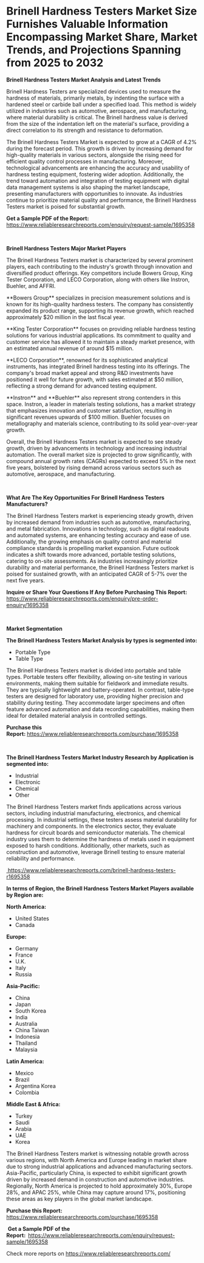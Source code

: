 <p><h1>Brinell Hardness Testers Market Size Furnishes Valuable Information Encompassing Market Share, Market Trends, and Projections Spanning from 2025 to 2032</h1></p><p><strong>Brinell Hardness Testers Market Analysis and Latest Trends</strong></p>
<p><p>Brinell Hardness Testers are specialized devices used to measure the hardness of materials, primarily metals, by indenting the surface with a hardened steel or carbide ball under a specified load. This method is widely utilized in industries such as automotive, aerospace, and manufacturing, where material durability is critical. The Brinell hardness value is derived from the size of the indentation left on the material's surface, providing a direct correlation to its strength and resistance to deformation.</p><p>The Brinell Hardness Testers Market is expected to grow at a CAGR of 4.2% during the forecast period. This growth is driven by increasing demand for high-quality materials in various sectors, alongside the rising need for efficient quality control processes in manufacturing. Moreover, technological advancements are enhancing the accuracy and usability of hardness testing equipment, fostering wider adoption. Additionally, the trend toward automation and integration of testing equipment with digital data management systems is also shaping the market landscape, presenting manufacturers with opportunities to innovate. As industries continue to prioritize material quality and performance, the Brinell Hardness Testers market is poised for substantial growth.</p></p>
<p><strong>Get a Sample PDF of the Report:&nbsp;</strong> <a href="https://www.reliableresearchreports.com/enquiry/request-sample/1695358?utm_campaign=2380&utm_medium=2&utm_source=Github&utm_content=ia&utm_term=16022025&utm_id=brinell-hardness-testers">https://www.reliableresearchreports.com/enquiry/request-sample/1695358</a></p>
<p>&nbsp;</p>
<p><strong>Brinell Hardness Testers Major Market Players</strong></p>
<p><p>The Brinell Hardness Testers market is characterized by several prominent players, each contributing to the industry's growth through innovation and diversified product offerings. Key competitors include Bowers Group, King Tester Corporation, and LECO Corporation, along with others like Instron, Buehler, and AFFRI.</p><p>**Bowers Group** specializes in precision measurement solutions and is known for its high-quality hardness testers. The company has consistently expanded its product range, supporting its revenue growth, which reached approximately $20 million in the last fiscal year.</p><p>**King Tester Corporation** focuses on providing reliable hardness testing solutions for various industrial applications. Its commitment to quality and customer service has allowed it to maintain a steady market presence, with an estimated annual revenue of around $15 million.</p><p>**LECO Corporation**, renowned for its sophisticated analytical instruments, has integrated Brinell hardness testing into its offerings. The company's broad market appeal and strong R&D investments have positioned it well for future growth, with sales estimated at $50 million, reflecting a strong demand for advanced testing equipment.</p><p>**Instron** and **Buehler** also represent strong contenders in this space. Instron, a leader in materials testing solutions, has a market strategy that emphasizes innovation and customer satisfaction, resulting in significant revenues upwards of $100 million. Buehler focuses on metallography and materials science, contributing to its solid year-over-year growth.</p><p>Overall, the Brinell Hardness Testers market is expected to see steady growth, driven by advancements in technology and increasing industrial automation. The overall market size is projected to grow significantly, with compound annual growth rates (CAGRs) expected to exceed 5% in the next five years, bolstered by rising demand across various sectors such as automotive, aerospace, and manufacturing.</p></p>
<p>&nbsp;</p>
<p><strong>What Are The Key Opportunities For Brinell Hardness Testers Manufacturers?</strong></p>
<p><p>The Brinell Hardness Testers market is experiencing steady growth, driven by increased demand from industries such as automotive, manufacturing, and metal fabrication. Innovations in technology, such as digital readouts and automated systems, are enhancing testing accuracy and ease of use. Additionally, the growing emphasis on quality control and material compliance standards is propelling market expansion. Future outlook indicates a shift towards more advanced, portable testing solutions, catering to on-site assessments. As industries increasingly prioritize durability and material performance, the Brinell Hardness Testers market is poised for sustained growth, with an anticipated CAGR of 5-7% over the next five years.</p></p>
<p><strong>Inquire or Share Your Questions If Any Before Purchasing This Report:</strong> <a href="https://www.reliableresearchreports.com/enquiry/pre-order-enquiry/1695358?utm_campaign=2380&utm_medium=2&utm_source=Github&utm_content=ia&utm_term=16022025&utm_id=brinell-hardness-testers">https://www.reliableresearchreports.com/enquiry/pre-order-enquiry/1695358</a></p>
<p>&nbsp;</p>
<p><strong>Market Segmentation</strong></p>
<p><strong>The Brinell Hardness Testers Market Analysis by types is segmented into:</strong></p>
<p><ul><li>Portable Type</li><li>Table Type</li></ul></p>
<p><p>The Brinell Hardness Testers market is divided into portable and table types. Portable testers offer flexibility, allowing on-site testing in various environments, making them suitable for fieldwork and immediate results. They are typically lightweight and battery-operated. In contrast, table-type testers are designed for laboratory use, providing higher precision and stability during testing. They accommodate larger specimens and often feature advanced automation and data recording capabilities, making them ideal for detailed material analysis in controlled settings.</p></p>
<p><strong>Purchase this Report:&nbsp;</strong><a href="https://www.reliableresearchreports.com/purchase/1695358?utm_campaign=2380&utm_medium=2&utm_source=Github&utm_content=ia&utm_term=16022025&utm_id=brinell-hardness-testers">https://www.reliableresearchreports.com/purchase/1695358</a></p>
<p>&nbsp;</p>
<p><strong>The Brinell Hardness Testers Market Industry Research by Application is segmented into:</strong></p>
<p><ul><li>Industrial</li><li>Electronic</li><li>Chemical</li><li>Other</li></ul></p>
<p><p>The Brinell Hardness Testers market finds applications across various sectors, including industrial manufacturing, electronics, and chemical processing. In industrial settings, these testers assess material durability for machinery and components. In the electronics sector, they evaluate hardness for circuit boards and semiconductor materials. The chemical industry uses them to determine the hardness of metals used in equipment exposed to harsh conditions. Additionally, other markets, such as construction and automotive, leverage Brinell testing to ensure material reliability and performance.</p></p>
<p><a href="https://www.reliableresearchreports.com/brinell-hardness-testers-r1695358?utm_campaign=2380&utm_medium=2&utm_source=Github&utm_content=ia&utm_term=16022025&utm_id=brinell-hardness-testers">&nbsp;https://www.reliableresearchreports.com/brinell-hardness-testers-r1695358</a></p>
<p><strong>In terms of Region, the Brinell Hardness Testers Market Players available by Region are:</strong></p>
<p>
    <p> <strong> North America: </strong>
        <ul>
            <li>United States</li>
            <li>Canada</li>
        </ul>
        </p> 
    <p> <strong> Europe: </strong>
        <ul>
            <li>Germany</li>
            <li>France</li>
            <li>U.K.</li>
            <li>Italy</li>
            <li>Russia</li>
        </ul>
        </p> 
    <p> <strong> Asia-Pacific: </strong>
        <ul>
            <li>China</li>
            <li>Japan</li>
            <li>South Korea</li>
            <li>India</li>
            <li>Australia</li>
            <li>China Taiwan</li>
            <li>Indonesia</li>
            <li>Thailand</li>
            <li>Malaysia</li>
        </ul>
        </p> 
    <p> <strong> Latin America: </strong>
        <ul>
            <li>Mexico</li>
            <li>Brazil</li>
            <li>Argentina Korea</li>
            <li>Colombia</li>
        </ul>
        </p> 
    <p> <strong> Middle East & Africa: </strong>
        <ul>
            <li>Turkey</li>
            <li>Saudi</li>
            <li>Arabia</li>
            <li>UAE</li>
            <li>Korea</li>
        </ul>
    </p>
    </p>
<p><p>The Brinell Hardness Testers market is witnessing notable growth across various regions, with North America and Europe leading in market share due to strong industrial applications and advanced manufacturing sectors. Asia-Pacific, particularly China, is expected to exhibit significant growth driven by increased demand in construction and automotive industries. Regionally, North America is projected to hold approximately 30%, Europe 28%, and APAC 25%, while China may capture around 17%, positioning these areas as key players in the global market landscape.</p></p>
<p><strong>Purchase this Report: </strong><a href="https://www.reliableresearchreports.com/purchase/1695358?utm_campaign=2380&utm_medium=2&utm_source=Github&utm_content=ia&utm_term=16022025&utm_id=brinell-hardness-testers">https://www.reliableresearchreports.com/purchase/1695358</a></p>
<p>&nbsp;<strong>Get a Sample PDF of the Report:&nbsp;&nbsp;</strong><a href="https://www.reliableresearchreports.com/enquiry/request-sample/1695358?utm_campaign=2380&utm_medium=2&utm_source=Github&utm_content=ia&utm_term=16022025&utm_id=brinell-hardness-testers">https://www.reliableresearchreports.com/enquiry/request-sample/1695358</a></p>
<p><strong></strong></p>
<p>Check more reports on <a href="https://www.reliableresearchreports.com/?utm_campaign=2380&utm_medium=2&utm_source=Github&utm_content=ia&utm_term=16022025&utm_id=brinell-hardness-testers">https://www.reliableresearchreports.com/</a></p>